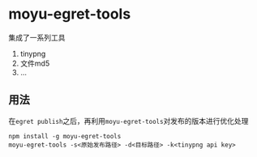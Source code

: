 # moyu-egret-tools

集成了一系列工具
1. tinypng
2. 文件md5
3. ...

## 用法
在`egret publish`之后，再利用`moyu-egret-tools`对发布的版本进行优化处理
```
npm install -g moyu-egret-tools
moyu-egret-tools -s<原始发布路径> -d<目标路径> -k<tinypng api key>
```
